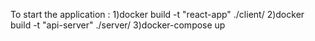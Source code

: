 To start the application :
1)docker build -t "react-app" ./client/
2)docker build -t "api-server" ./server/
3)docker-compose up